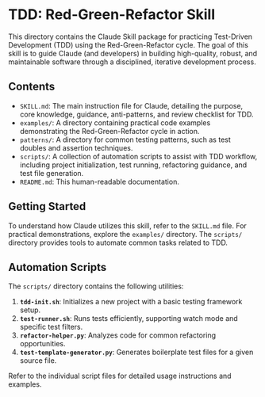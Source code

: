 # TDD: Red-Green-Refactor Skill

This directory contains the Claude Skill package for practicing Test-Driven Development (TDD) using the Red-Green-Refactor cycle. The goal of this skill is to guide Claude (and developers) in building high-quality, robust, and maintainable software through a disciplined, iterative development process.

## Contents

-   `SKILL.md`: The main instruction file for Claude, detailing the purpose, core knowledge, guidance, anti-patterns, and review checklist for TDD.
-   `examples/`: A directory containing practical code examples demonstrating the Red-Green-Refactor cycle in action.
-   `patterns/`: A directory for common testing patterns, such as test doubles and assertion techniques.
-   `scripts/`: A collection of automation scripts to assist with TDD workflow, including project initialization, test running, refactoring guidance, and test file generation.
-   `README.md`: This human-readable documentation.

## Getting Started

To understand how Claude utilizes this skill, refer to the `SKILL.md` file. For practical demonstrations, explore the `examples/` directory. The `scripts/` directory provides tools to automate common tasks related to TDD.

## Automation Scripts

The `scripts/` directory contains the following utilities:

1.  **`tdd-init.sh`**: Initializes a new project with a basic testing framework setup.
2.  **`test-runner.sh`**: Runs tests efficiently, supporting watch mode and specific test filters.
3.  **`refactor-helper.py`**: Analyzes code for common refactoring opportunities.
4.  **`test-template-generator.py`**: Generates boilerplate test files for a given source file.

Refer to the individual script files for detailed usage instructions and examples.
